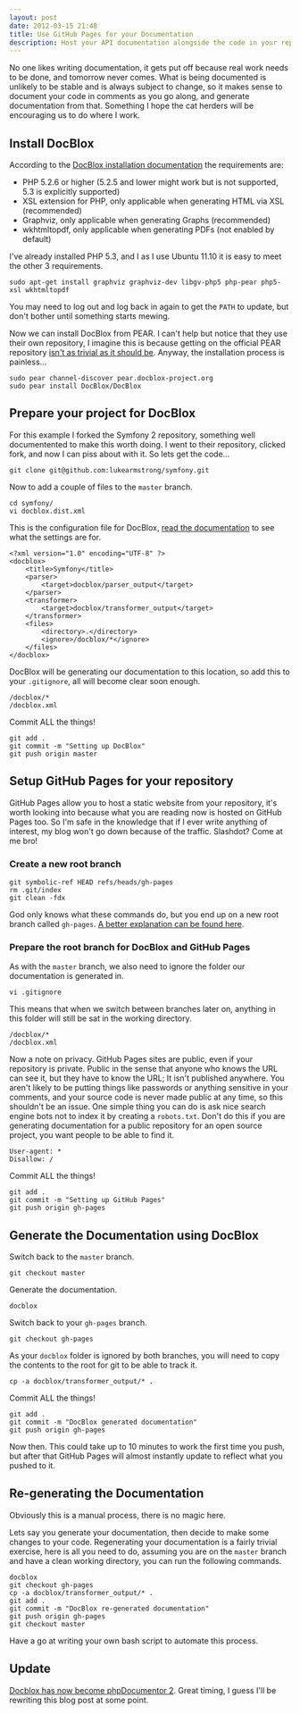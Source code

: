```yaml
---
layout: post
date: 2012-03-15 21:48
title: Use GitHub Pages for your Documentation
description: Host your API documentation alongside the code in your repository.
---
```



No one likes writing documentation, it gets put off because real work needs to be done, and tomorrow never comes. What is being documented is unlikely to be stable and is always subject to change, so it makes sense to document your code in comments as you go along, and generate documentation from that. Something I hope the cat herders will be encouraging us to do where I work.


## Install DocBlox

According to the [DocBlox installation documentation](http://docs.docblox-project.org/for-users/installation.html) the requirements are:

* PHP 5.2.6 or higher (5.2.5 and lower might work but is not supported, 5.3 is explicitly supported)
* XSL extension for PHP, only applicable when generating HTML via XSL (recommended)
* Graphviz, only applicable when generating Graphs (recommended)
* wkhtmltopdf, only applicable when generating PDFs (not enabled by default)

I've already installed PHP 5.3, and I as I use Ubuntu 11.10 it is easy to meet the other 3 requirements.

    sudo apt-get install graphviz graphviz-dev libgv-php5 php-pear php5-xsl wkhtmltopdf


You may need to log out and log back in again to get the `PATH` to update, but don't bother until something starts mewing.

Now we can install DocBlox from PEAR. I can't help but notice that they use their own repository, I imagine this is because getting on the official PEAR repository [isn't as trivial as it should be](http://philsturgeon.co.uk/blog/2012/03/packages-the-way-forward-for-php). Anyway, the installation process is painless...

    sudo pear channel-discover pear.docblox-project.org
    sudo pear install DocBlox/DocBlox


## Prepare your project for DocBlox

For this example I forked the Symfony 2 repository, something well documentented to make this worth doing. I went to their repository, clicked fork, and now I can piss about with it. So lets get the code...

    git clone git@github.com:lukearmstrong/symfony.git


Now to add a couple of files to the `master` branch.

    cd symfony/
    vi docblox.dist.xml


This is the configuration file for DocBlox, [read the documentation](http://docs.docblox-project.org/for-users/configuration.html) to see what the settings are for.

    <?xml version="1.0" encoding="UTF-8" ?>
    <docblox>
		<title>Symfony</title>
		<parser>
			<target>docblox/parser_output</target>
		</parser>
		<transformer>
			<target>docblox/transformer_output</target>
		</transformer>
		<files>
			<directory>.</directory>
			<ignore>/docblox/*</ignore>
		</files>
    </docblox>


DocBlox will be generating our documentation to this location, so add this to your `.gitignore`, all will become clear soon enough.

    /docblox/*
    /docblox.xml


Commit ALL the things!

    git add .
    git commit -m "Setting up DocBlox"
    git push origin master


## Setup GitHub Pages for your repository

GitHub Pages allow you to host a static website from your repository, it's worth looking into because what you are reading now is hosted on GitHub Pages too. So I'm safe in the knowledge that if I ever write anything of interest, my blog won't go down because of the traffic. Slashdot? Come at me bro!


### Create a new root branch

    git symbolic-ref HEAD refs/heads/gh-pages
    rm .git/index
    git clean -fdx


God only knows what these commands do, but you end up on a new root branch called `gh-pages`. [A better explanation can be found here](http://help.github.com/pages/#project_pages_manually).


### Prepare the root branch for DocBlox and GitHub Pages

As with the `master` branch, we also need to ignore the folder our documentation is generated in.

    vi .gitignore


This means that when we switch between branches later on, anything in this folder will still be sat in the working directory.

    /docblox/*
    /docblox.xml


Now a note on privacy. GitHub Pages sites are public, even if your repository is private. Public in the sense that anyone who knows the URL can see it, but they have to know the URL; It isn't published anywhere. You aren't likely to be putting things like passwords or anything sensitive in your comments, and your source code is never made public at any time, so this shouldn't be an issue. One simple thing you can do is ask nice search engine bots not to index it by creating a `robots.txt`. Don't do this if you are generating documentation for a public repository for an open source project, you want people to be able to find it.

    User-agent: *
    Disallow: /


Commit ALL the things!

    git add .
    git commit -m "Setting up GitHub Pages"
    git push origin gh-pages


## Generate the Documentation using DocBlox

Switch back to the `master` branch.

    git checkout master


Generate the documentation.

    docblox


Switch back to your `gh-pages` branch.

    git checkout gh-pages
    

As your `docblox` folder is ignored by both branches, you will need to copy the contents to the root for git to be able to track it.

    cp -a docblox/transformer_output/* .


Commit ALL the things!

    git add .
    git commit -m "DocBlox generated documentation"
    git push origin gh-pages


Now then. This could take up to 10 minutes to work the first time you push, but after that GitHub Pages will almost instantly update to reflect what you pushed to it.


## Re-generating the Documentation

Obviously this is a manual process, there is no magic here.

Lets say you generate your documentation, then decide to make some changes to your code. Regenerating your documentation is a fairly trivial exercise, here is all you need to do, assuming you are on the `master` branch and have a clean working directory, you can run the following commands.

    docblox
    git checkout gh-pages
    cp -a docblox/transformer_output/* .
    git add .
    git commit -m "DocBlox re-generated documentation"
    git push origin gh-pages
    git checkout master


Have a go at writing your own bash script to automate this process.


## Update

[Docblox has now become phpDocumentor 2](http://www.docblox-project.org/2012/03/docblox-is-unmasked-it-is-really-phpdocumentor-2/). Great timing, I guess I'll be rewriting this blog post at some point.
